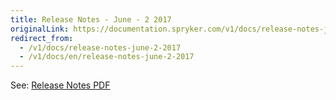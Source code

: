```yaml
---
title: Release Notes - June - 2 2017
originalLink: https://documentation.spryker.com/v1/docs/release-notes-june-2-2017
redirect_from:
  - /v1/docs/release-notes-june-2-2017
  - /v1/docs/en/release-notes-june-2-2017
---
```


See: [Release Notes PDF](https://cdn.document360.io/9fafa0d5-d76f-40c5-8b02-ab9515d3e879/Images/Documentation/Release_Notes_June_2_2017.pdf)


